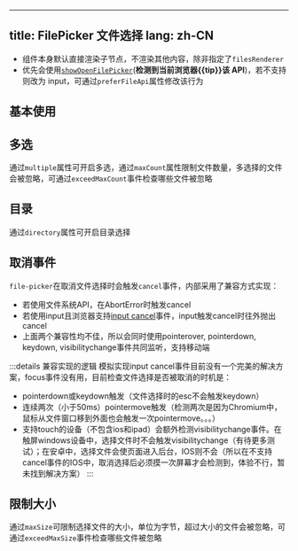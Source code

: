 <!--this file is copied from chinese md, remove this comment to update it, or it will be overwritten when next build-->
---
title: FilePicker 文件选择
lang: zh-CN
---

- 组件本身默认直接渲染子节点，不渲染其他内容，除非指定了`filesRenderer`
- 优先会使用[`showOpenFilePicker`](https://developer.mozilla.org/en-US/docs/Web/API/Window/showOpenFilePicker)(**检测到当前浏览器{{tip}}该 API**)，若不支持则改为 input，可通过`preferFileApi`属性修改该行为

## 基本使用

<!-- @Code:basicUsage -->

## 多选

通过`multiple`属性可开启多选，通过`maxCount`属性限制文件数量，多选择的文件会被忽略，可通过`exceedMaxCount`事件检查哪些文件被忽略

<!-- @Code:multiple -->

## 目录

通过`directory`属性可开启目录选择

<!-- @Code:directory -->

## 取消事件

`file-picker`在取消文件选择时会触发`cancel`事件，内部采用了兼容方式实现：
- 若使用文件系统API，在AbortError时触发cancel
- 若使用input且浏览器支持[input cancel](https://caniuse.com/?search=HTMLInputElement%20cancel)事件，input触发cancel时往外抛出cancel
- 上面两个兼容性均不佳，所以会同时使用pointerover, pointerdown, keydown, visibilitychange事件共同监听，支持移动端

:::details 兼容实现的逻辑
模拟实现input cancel事件目前没有一个完美的解决方案，focus事件没有用，目前检查文件选择是否被取消的时机是：
- pointerdown或keydown触发（文件选择时的esc不会触发keydown）
- 连续两次（小于50ms）pointermove触发（检测两次是因为Chromium中，鼠标从文件窗口移到外面也会触发一次pointermove。。。）
- 支持touch的设备（不包含ios和ipad）会额外检测visibilitychange事件。在触屏windows设备中，选择文件时不会触发visibilitychange（有待更多测试）；在安卓中，选择文件会使页面进入后台，IOS则不会（所以在不支持cancel事件的IOS中，取消选择后必须摸一次屏幕才会检测到，体验不行，暂未找到解决方案）
:::

<!-- @Code:cancel -->

## 限制大小

通过`maxSize`可限制选择文件的大小，单位为字节，超过大小的文件会被忽略，可通过`exceedMaxSize`事件检查哪些文件被忽略

<!-- @Code:maxSize -->

<script setup>
import { isSupportFileSystem } from '@lun/utils';
const tip = isSupportFileSystem() ? '支持' : '不支持';

</script>
